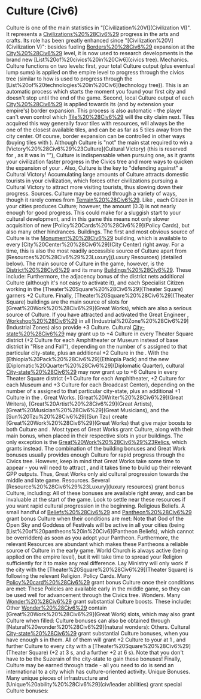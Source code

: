 # Culture (Civ6)

 Culture is one of the main statistics in "[Civilization%20VI](Civilization VI)". It represents a [Civilizations%20%28Civ6%29](civilization's) progress in the arts and crafts. Its role has been greatly enhanced since "[Civilization%20V](Civilization V)": besides fueling [Borders%20%28Civ6%29](border) expansion at the [City%20%28Civ6%29](city) level, it is now used to research developments in the brand new [List%20of%20civics%20in%20Civ6](civics tree).
Mechanics.
 Culture functions on two levels: first, your total Culture output (plus eventual lump sums) is applied on the empire level to progress through the civics tree (similar to how is used to progress through the [List%20of%20technologies%20in%20Civ6](technology tree)). This is an automatic process which starts the moment you found your first city and doesn't stop until the end of the game.
Second, local Culture output of each [City%20%28Civ6%29](city) is applied towards its (and by extension your empire's) border expansion. This process is also automatic - the player can't even control which [Tile%20%28Civ6%29](tile) will the city claim next. Tiles acquired this way generally favor tiles with resources, will always be the one of the closest available tiles, and can be as far as 5 tiles away from the city center. Of course, border expansion can be controlled in other ways (buying tiles with ).
Although Culture is "not" the main stat required to win a [Victory%20%28Civ6%29%23Culture](Cultural Victory) (this is reserved for , as it was in ""), Culture is indispensable when pursuing one, as it grants your civilization faster progress in the Civics tree and more ways to quicken the expansion of your .
Also, Culture is the key to "defending against" a Cultural Victory! Accumulating large amounts of Culture attracts domestic tourists in your civilization, which forces other civilizations pursuing a Cultural Victory to attract more visiting tourists, thus slowing down their progress.
Sources.
 Culture may be earned through a variety of ways, though it rarely comes from [Terrain%20%28Civ6%29](terrain). Like , each Citizen in your cities produces Culture; however, the amount (0.3) is not nearly enough for good progress. This could make for a sluggish start to your cultural development, and in this game this means not only slower acquisition of new [Policy%20Cards%20%28Civ6%29](Policy Cards), but also many other hindrances.
Buildings.
The first and most obvious source of Culture is the [Monument%20%28Civ6%29](Monument) building, which is available to every [City%20Center%20%28Civ6%29](City Center) right away. For a time, this is also the most readily accessible source of Culture apart from [Resources%20%28Civ6%29%23Luxury](Luxury Resources) (detailed below).
The main source of Culture in the game, however, is the [District%20%28Civ6%29](district) and its many [Buildings%20%28Civ6%29](buildings). These include:
Furthermore, the adjacency bonus of the district nets additional Culture (although it's not easy to activate it), and each Specialist Citizen working in the [Theater%20Square%20%28Civ6%29](Theater Square) garners +2 Culture. Finally, [Theater%20Square%20%28Civ6%29](Theater Square) buildings are the main source of slots for [Great%20Work%20%28Civ6%29](Great Works), which are also a serious source of Culture.
If you have attracted and activated the Great Engineer , [Workshop%20%28Civ6%29](Workshops) in all [Industrial%20Zone%20%28Civ6%29](Industrial Zones) also provide +3 Culture.
Cultural [City-state%20%28Civ6%29](city-states) may grant up to +4 Culture in every Theater Square district (+2 Culture for each Amphitheater or Museum instead of base district in "Rise and Fall"), depending on the number of s assigned to that particular city-state, plus an additional +2 Culture in the . 
With the [Ethiopia%20Pack%20%28Civ6%29](Ethiopia Pack) and the new [Diplomatic%20Quarter%20%28Civ6%29](Diplomatic Quarter), cultural [City-state%20%28Civ6%29](city-states) may now grant up to +6 Culture in every Theater Square district (+1 Culture for each Amphitheater, +2 Culture for each Museum and +3 Culture for each Broadcast Center), depending on the number of s assigned to that particular city-state, plus an additional +1 Culture in the .
Great Works.
[Great%20Writer%20%28Civ6%29](Great Writers), [Great%20Artist%20%28Civ6%29](Great Artists), [Great%20Musician%20%28Civ6%29](Great Musicians), and the [Sun%20Tzu%20%28Civ6%29](Sun Tzu) create [Great%20Work%20%28Civ6%29](Great Works) that give major boosts to both Culture and . Most types of Great Works grant Culture, along with their main bonus, when placed in their respective slots in your buildings. The only exception is the [Great%20Work%20%28Civ6%29%23Relics](Relic), which grants instead.
The combination of the building bonuses and Great Work bonuses usually provides enough Culture for rapid progress through the Civics tree. However, keep in mind that Great Works take some time to appear - you will need to attract , and it takes time to build up their relevant GPP outputs. Thus, Great Works only aid cultural progression towards the middle and late game.
Resources.
Several [Resource%20%28Civ6%29%23Luxury](luxury resources) grant bonus Culture, including:
All of these bonuses are available right away, and can be invaluable at the start of the game. Look to settle near these resources if you want rapid cultural progression in the beginning.
Religious Beliefs.
A small handful of [Beliefs%20%28Civ6%29](Beliefs) and [Pantheon%20%28Civ6%29](Pantheons) grant bonus Culture when their conditions are met:
Note that God of the Open Sky and Goddess of Festivals will be active in all your cities (being [List%20of%20pantheons%20in%20Civ6](Pantheon Beliefs), which cannot be overridden) as soon as you adopt your Pantheon. Furthermore, the relevant Resources are abundant which makes these Pantheons a reliable source of Culture in the early game. World Church is always active (being applied on the empire level), but it will take time to spread your Religion sufficiently for it to make any real difference. Lay Ministry will only work if the city with the [Theater%20Square%20%28Civ6%29](Theater Square) is following the relevant Religion.
Policy Cards.
Many [Policy%20card%20%28Civ6%29](Policies) grant bonus Culture once their conditions are met:
These Policies are available early in the middle game, so they can be used well for advancement through the Civics tree.
Wonders.
Many [Wonder%20%28Civ6%29](Wonders) grant substantial Culture boosts. These include:
Other [Wonder%20%28Civ6%29](Wonders) contain [Great%20Work%20%28Civ6%29](Great Work) slots, which may also grant Culture when filled:
 Culture bonuses can also be obtained through [Natural%20wonder%20%28Civ6%29](natural wonders):
Others.
Cultural [City-state%20%28Civ6%29](city-states) grant substantial Culture bonuses, when you have enough s in them. All of them will grant +2 Culture to your at 1 , and further Culture to every city with a [Theater%20Square%20%28Civ6%29](Theater Square) (+2 at 3 s, and a further +2 at 6 s). Note that you don't have to be the Suzerain of the city-state to gain these bonuses!
Finally, Culture may be earned through trade - all you need to do is send an international to a city which has culture-oriented activity.
Unique Bonuses.
Many unique pieces of infrastructure and [Unique%20ability%20%28Civ6%29](civ/leader abilities) grant special Culture bonuses: